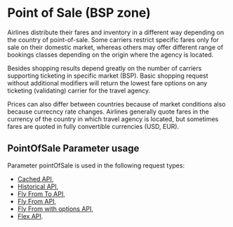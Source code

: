 # Point of Sale \(BSP zone\)

Airlines distribute their fares and inventory in a different way depending on the country of point-of-sale. Some carriers restrict specific fares only for sale on their domestic market, whereas others may offer different range of bookings classes depending on the origin where the agency is located.

Besides shopping results depend greatly on the number of carriers supporting ticketing in specific market \(BSP\). Basic shopping request without additional modifiers will return the lowest fare options on any ticketing \(validating\) carrier for the travel agency.

Prices can also differ between countries because of market conditions also because currecncy rate changes.  Airlines generally quote fares in the currency of the country in which travel agency is located, but sometimes fares are quoted in fully convertible currencies \(USD, EUR\).

## PointOfSale Parameter usage

Parameter pointOfSale is used in the following request types:

* [Cached API](/cached-api.md),
* [Historical API](/historical-api.md),
* [Fly From To API](/fly-from-to-api.md),
* [Fly From API](/fly-from-api.md),
* [Fly From with options API](/historical-api.md),
* [Flex API](/flex-api.md).



